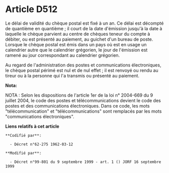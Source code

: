 # Article D512

Le délai de validité du chèque postal est fixé à un an. Ce délai est décompté de quantième en quantième ; il court de la date
d'émission jusqu'à la date à laquelle le chèque parvient au centre de chèques teneur du compte à débiter, ou est présenté au
paiement, au guichet d'un bureau de poste. Lorsque le chèque postal est émis dans un pays où est en usage un calendrier autre
que le calendrier grégorien, le jour de l'émission est ramené au jour correspondant au calendrier grégorien.

Au regard de l'administration des postes et communications électroniques, le chèque postal périmé est nul et de nul effet ;
il est renvoyé ou rendu au tireur ou à la personne qui l'a transmis ou présenté au paiement.

**Nota:**

NOTA : Selon les dispositions de l'article 1er de la loi n° 2004-669 du 9 juillet 2004, le code des postes et
télécommunications devient le code des postes et des communications électroniques. Dans ce code, les mots "télécommunication"
et "télécommunications" sont remplacés par les mots "communications électroniques".

**Liens relatifs à cet article**

	**Codifié par**:

	  - Décret n°62-275 1962-03-12

	**Modifié par**:

	  - Décret n°99-801 du 9 septembre 1999 - art. 1 () JORF 16 septembre 1999
